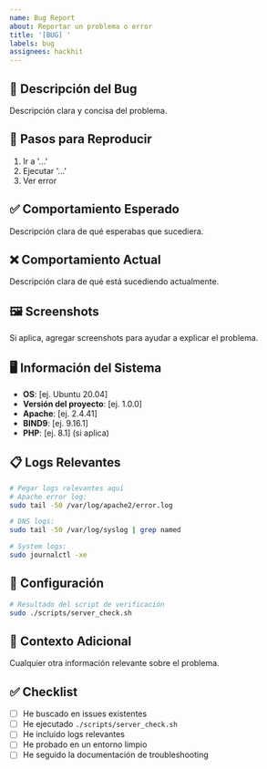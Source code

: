 ```yaml
---
name: Bug Report
about: Reportar un problema o error
title: '[BUG] '
labels: bug
assignees: hackhit
---
```


## 🐛 Descripción del Bug

Descripción clara y concisa del problema.

## 🔄 Pasos para Reproducir

1. Ir a '...'
2. Ejecutar '...'
3. Ver error

## ✅ Comportamiento Esperado

Descripción clara de qué esperabas que sucediera.

## ❌ Comportamiento Actual

Descripción clara de qué está sucediendo actualmente.

## 🖼️ Screenshots

Si aplica, agregar screenshots para ayudar a explicar el problema.

## 🖥️ Información del Sistema

- **OS**: [ej. Ubuntu 20.04]
- **Versión del proyecto**: [ej. 1.0.0]
- **Apache**: [ej. 2.4.41]
- **BIND9**: [ej. 9.16.1]
- **PHP**: [ej. 8.1] (si aplica)

## 📋 Logs Relevantes

```bash
# Pegar logs relevantes aquí
# Apache error log:
sudo tail -50 /var/log/apache2/error.log

# DNS logs:
sudo tail -50 /var/log/syslog | grep named

# System logs:
sudo journalctl -xe
```

## 🔧 Configuración

```bash
# Resultado del script de verificación
sudo ./scripts/server_check.sh
```

## 📝 Contexto Adicional

Cualquier otra información relevante sobre el problema.

## ✅ Checklist

- [ ] He buscado en issues existentes
- [ ] He ejecutado `./scripts/server_check.sh`
- [ ] He incluido logs relevantes
- [ ] He probado en un entorno limpio
- [ ] He seguido la documentación de troubleshooting
